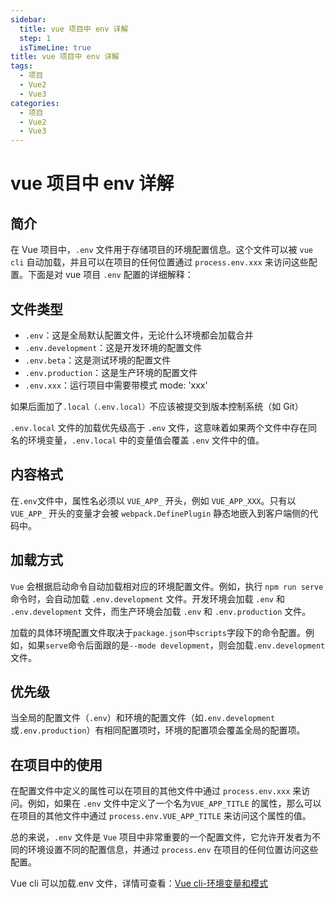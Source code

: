 ```yaml
---
sidebar:
  title: vue 项目中 env 详解
  step: 1
  isTimeLine: true
title: vue 项目中 env 详解
tags:
  - 项目
  - Vue2
  - Vue3
categories:
  - 项目
  - Vue2
  - Vue3
---
```


# vue 项目中 env 详解

## 简介

在 Vue 项目中，`.env` 文件用于存储项目的环境配置信息。这个文件可以被 `vue cli` 自动加载，并且可以在项目的任何位置通过 `process.env.xxx` 来访问这些配置。下面是对 vue 项目 `.env` 配置的详细解释：

## 文件类型

- `.env`：这是全局默认配置文件，无论什么环境都会加载合并
- `.env.development`：这是开发环境的配置文件
- `.env.beta`：这是测试环境的配置文件
- `.env.production`：这是生产环境的配置文件
- `.env.xxx`：运行项目中需要带模式 mode: 'xxx'

如果后面加了`.local（.env.local）`不应该被提交到版本控制系统（如 Git）

`.env.local` 文件的加载优先级高于 `.env` 文件，这意味着如果两个文件中存在同名的环境变量，`.env.local` 中的变量值会覆盖 `.env` 文件中的值。

## 内容格式

在`.env`文件中，属性名必须以 `VUE_APP_` 开头，例如 `VUE_APP_XXX`。只有以 `VUE_APP_` 开头的变量才会被 `webpack.DefinePlugin` 静态地嵌入到客户端侧的代码中。

## 加载方式

`Vue` 会根据启动命令自动加载相对应的环境配置文件。例如，执行 `npm run serve `命令时，会自动加载 `.env.development` 文件。开发环境会加载 `.env` 和 `.env.development` 文件，而生产环境会加载 `.env` 和 `.env.production` 文件。

加载的具体环境配置文件取决于`package.json`中`scripts`字段下的命令配置。例如，如果`serve`命令后面跟的是`--mode development`，则会加载`.env.development`文件。

## 优先级

当全局的配置文件（`.env`）和环境的配置文件（如`.env.development`或`.env.production`）有相同配置项时，环境的配置项会覆盖全局的配置项。

## 在项目中的使用

在配置文件中定义的属性可以在项目的其他文件中通过 `process.env.xxx` 来访问。例如，如果在 `.env` 文件中定义了一个名为`VUE_APP_TITLE` 的属性，那么可以在项目的其他文件中通过 `process.env.VUE_APP_TITLE` 来访问这个属性的值。

总的来说，`.env` 文件是 `Vue` 项目中非常重要的一个配置文件，它允许开发者为不同的环境设置不同的配置信息，并通过 `process.env` 在项目的任何位置访问这些配置。

Vue cli 可以加载.env 文件，详情可查看：[Vue cli-环境变量和模式](https://cli.vuejs.org/zh/guide/mode-and-env.html#%E6%A8%A1%E5%BC%8F)